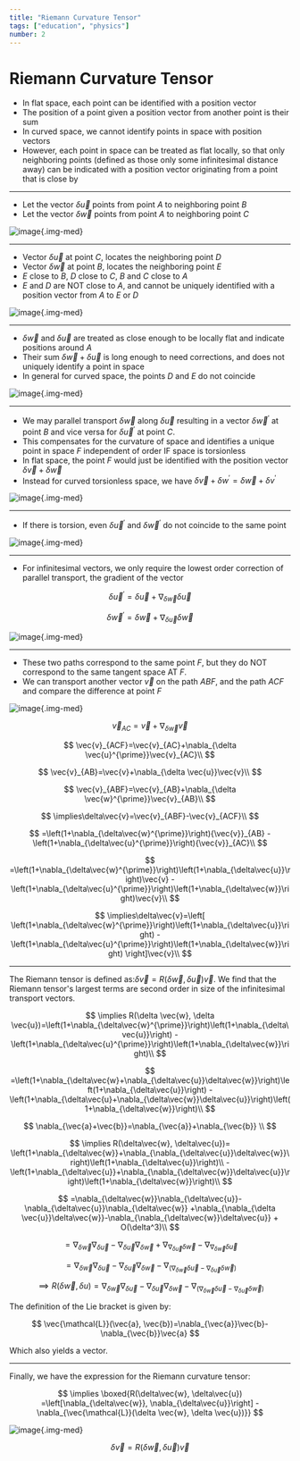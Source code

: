 ```yaml
---
title: "Riemann Curvature Tensor"
tags: ["education", "physics"]
number: 2
---
```


# Riemann Curvature Tensor


- In flat space, each point can be identified with a position vector
- The position of a point given a position vector from another point is their sum
- In curved space, we cannot identify points in space with position vectors 
- However, each point in space can be treated as flat locally, so that only neighboring points (defined as those only some infinitesimal distance away)
can be indicated with a position vector originating from a point that is close by

---

- Let the vector $\delta \vec{u}$ points from point $A$ to neighboring point $B$
- Let the vector $\delta \vec{w}$ points from point $A$ to neighboring point $C$


![image](../images/riemann/abc.png){.img-med}

---

- Vector $\delta \vec{u}$ at point $C$, locates the neighboring point $D$
- Vector $\delta \vec{w}$ at point $B$, locates the neighboring point $E$
- $E$ close to $B$, $D$ close to $C$, $B$ and $C$ close to $A$
- $E$ and $D$ are NOT close to $A$, and cannot be uniquely identified with a position vector from $A$ to $E$ or $D$


![image](../images/riemann/abcde.png){.img-med}


---

- $\delta\vec{w}$ and $\delta\vec{u}$ are treated as close enough to be locally flat and indicate positions around $A$
- Their sum $\delta\vec{w}+\delta\vec{u}$ is long enough to need corrections, and does not uniquely identify a point in space
- In general for curved space, the points $D$ and $E$ do not coincide

![image](../images/riemann/abcde.png){.img-med}

---

- We may parallel transport $\delta\vec{w}$ along $\delta\vec{u}$ resulting in 
a vector $\delta \vec{w}^{\prime}$ at point $B$ and vice versa for $\delta\vec{u}^{\prime}$ at point $C$.
- This compensates for the curvature of space and identifies a unique point in space $F$ independent of order IF 
space is torsionless
- In flat space, the point $F$ would just be identified with the position vector $\delta\vec{v}+\delta\vec{w}$
- Instead for curved torsionless space, we have $\delta \vec{v} + \delta{w}^{\prime}=\delta \vec{w} + \delta{v}^{\prime}$

![image](../images/riemann/abcdef.png){.img-med}

---

- If there is torsion, even $\delta\vec{u}^{\prime}$ and $\delta\vec{w}^{\prime}$ do not coincide to the same point

![image](../images/riemann/abcdegh.png){.img-med}

---

- For infinitesimal vectors, we only require the lowest order correction of parallel transport, the gradient of the vector

$$\delta\vec{u}^{\prime}=\delta\vec{u}+\nabla_{{\delta\vec{w}}}\delta\vec{u}$$

$$\delta\vec{w}^{\prime}=\delta\vec{w}+\nabla_{{\delta\vec{u}}}\delta\vec{w}$$

![image](../images/riemann/abcf.png){.img-med}

---

- These two paths correspond to the same point $F$, but they do NOT correspond to the same tangent space AT $F$. 
- We can transport another vector $\vec{v}$ on the path $ABF$, and the path $ACF$ and compare the difference at point $F$


![image](../images/riemann/abcfdv.png){.img-med}


$$
\vec{v}_{AC}=\vec{v}+\nabla_{\delta \vec{w}}\vec{v}
$$

$$
\vec{v}_{ACF}=\vec{v}_{AC}+\nabla_{\delta \vec{u}^{\prime}}\vec{v}_{AC}\\
$$

$$
\vec{v}_{AB}=\vec{v}+\nabla_{\delta \vec{u}}\vec{v}\\
$$

$$
\vec{v}_{ABF}=\vec{v}_{AB}+\nabla_{\delta \vec{w}^{\prime}}\vec{v}_{AB}\\
$$

$$
\implies\delta\vec{v}=\vec{v}_{ABF}-\vec{v}_{ACF}\\
$$

$$
=\left(1+\nabla_{\delta\vec{w}^{\prime}}\right){\vec{v}}_{AB}
-\left(1+\nabla_{\delta\vec{u}^{\prime}}\right){\vec{v}}_{AC}\\
$$

$$
=\left(1+\nabla_{\delta\vec{w}^{\prime}}\right)\left(1+\nabla_{\delta\vec{u}}\right)\vec{v}
-\left(1+\nabla_{\delta\vec{u}^{\prime}}\right)\left(1+\nabla_{\delta\vec{w}}\right)\vec{v}\\
$$

$$
\implies\delta\vec{v}=\left[
\left(1+\nabla_{\delta\vec{w}^{\prime}}\right)\left(1+\nabla_{\delta\vec{u}}\right)
-\left(1+\nabla_{\delta\vec{u}^{\prime}}\right)\left(1+\nabla_{\delta\vec{w}}\right)
\right]\vec{v}\\
$$

---

The Riemann tensor is defined as:$\delta \vec{v}=R(\delta \vec{w}, \delta \vec{u})\vec{v}$.
We find that the Riemann tensor's largest terms are second order in size of the infinitesimal transport vectors.

$$
\implies R(\delta \vec{w}, \delta \vec{u})=\left(1+\nabla_{\delta\vec{w}^{\prime}}\right)\left(1+\nabla_{\delta\vec{u}}\right)
-\left(1+\nabla_{\delta\vec{u}^{\prime}}\right)\left(1+\nabla_{\delta\vec{w}}\right)\\
$$

$$
=\left(1+\nabla_{\delta\vec{w}+\nabla_{\delta\vec{u}}\delta\vec{w}}\right)\left(1+\nabla_{\delta\vec{u}}\right)
-\left(1+\nabla_{\delta\vec{u}+\nabla_{\delta\vec{w}}\delta\vec{u}}\right)\left(1+\nabla_{\delta\vec{w}}\right)\\
$$

$$
\nabla_{\vec{a}+\vec{b}}=\nabla_{\vec{a}}+\nabla_{\vec{b}} \\
$$

$$
\implies R(\delta\vec{w}, \delta\vec{u})=
\left(1+\nabla_{\delta\vec{w}}+\nabla_{\nabla_{\delta\vec{u}}\delta\vec{w}}\right)\left(1+\nabla_{\delta\vec{u}}\right)\\
-\left(1+\nabla_{\delta\vec{u}}+\nabla_{\nabla_{\delta\vec{w}}\delta\vec{u}}\right)\left(1+\nabla_{\delta\vec{w}}\right)\\
$$

$$
=\nabla_{\delta\vec{w}}\nabla_{\delta\vec{u}}-\nabla_{\delta\vec{u}}\nabla_{\delta\vec{w}}
+\nabla_{\nabla_{\delta \vec{u}}\delta\vec{w}}-\nabla_{\nabla_{\delta\vec{w}}\delta\vec{u}} + O(\delta^3)\\
$$

$$
=\nabla_{\delta\vec{w}}\nabla_{\delta\vec{u}}-\nabla_{\delta\vec{u}}\nabla_{\delta\vec{w}}
+\nabla_{\nabla_{\delta \vec{u}}\delta\vec{w}}-\nabla_{\nabla_{\delta\vec{w}}\delta\vec{u}}
$$

$$
=\nabla_{\delta\vec{w}}\nabla_{\delta\vec{u}}-\nabla_{\delta\vec{u}}\nabla_{\delta\vec{w}}
-\nabla_{\left(\nabla_{\delta\vec{w}}\delta\vec{u}-\nabla_{\delta\vec{u}}\delta\vec{w}\right)}
$$

$$
\implies R(\delta\vec{w}, \delta{u})=\nabla_{\delta\vec{w}}\nabla_{\delta\vec{u}}-\nabla_{\delta\vec{u}}\nabla_{\delta\vec{w}}
-\nabla_{\left(\nabla_{\delta\vec{w}}\delta\vec{u}-\nabla_{\delta\vec{u}}\delta\vec{w}\right)}
$$

The definition of the Lie bracket is given by:

$$
\vec{\mathcal{L}}(\vec{a}, \vec{b})=\nabla_{\vec{a}}\vec{b}-\nabla_{\vec{b}}\vec{a}
$$

Which also yields a vector. 

---

Finally, we have the expression for the Riemann curvature tensor:

$$
\implies \boxed{R(\delta\vec{w}, \delta\vec{u})
=\left[\nabla_{\delta\vec{w}}, \nabla_{\delta\vec{u}}\right]
-\nabla_{\vec{\mathcal{L}}(\delta \vec{w}, \delta \vec{u})}}
$$

![image](../images/riemann/abcfdv.png){.img-med}

$$
\delta \vec{v} = R(\delta \vec{w}, \delta \vec{u}) \vec{v}
$$


